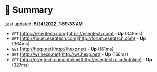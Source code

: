 # 📖 Summary
Last updated: **5/24/2022, 1:59:33 AM**

- `GET` [https://eseqtech.com](https://eseqtech.com) - **Up** (349ms)
- `GET` [http://forum.eseqtech.com](http://forum.eseqtech.com) - **Up** (364ms)
- `GET` [http://hexp.net](http://hexp.net) - **Up** (161ms)
- `GET` [http://ws.hexp.net](http://ws.hexp.net) - **Up** (166ms)
- `GET` [http://eseqtech.com/infoline](http://eseqtech.com/infoline) - **Up** (327ms)
